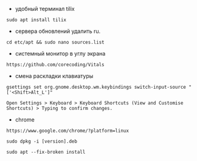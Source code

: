 * удобный терминал tilix
```
sudo apt install tilix
```
* сервера обновлений удалить ru.
```
cd etc/apt && sudo nano sources.list
```
* системный монитор в углу экрана
```
https://github.com/corecoding/Vitals
```
* смена раскладки клавиатуры
```
gsettings set org.gnome.desktop.wm.keybindings switch-input-source "['<Shift>Alt_L']"
```
```
Open Settings > Keyboard > Keyboard Shortcuts (View and Customise Shortcuts) > Typing to confirm changes.
```
* chrome
```
https://www.google.com/chrome/?platform=linux
```
```
sudo dpkg -i [version].deb
```
```
sudo apt --fix-broken install
```
